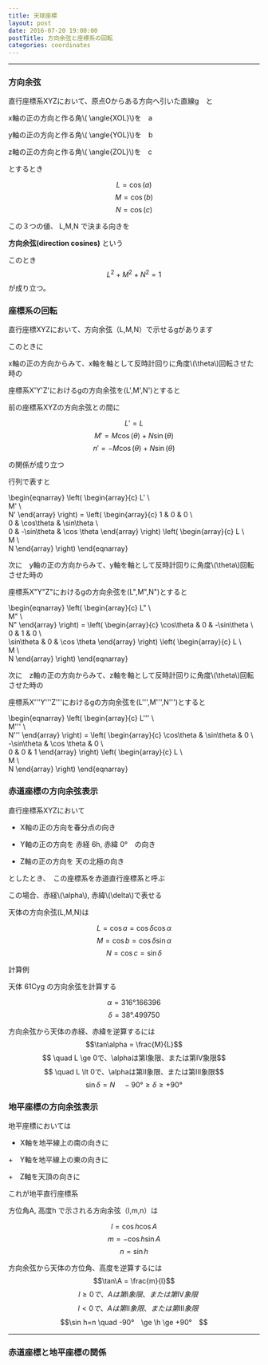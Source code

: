 ```yaml
---
title: 天球座標
layout: post
date: 2016-07-20 19:00:00
postTitle: 方向余弦と座標系の回転
categories: coordinates
---
```


-------

### 方向余弦

<div id="canvas1"></div>

直行座標系XYZにおいて、原点Oからある方向へ引いた直線g　と

x軸の正の方向と作る角\\( \angle{XOL}\\)を　a

y軸の正の方向と作る角\\( \angle{YOL}\\)を　b

z軸の正の方向と作る角\\( \angle{ZOL}\\)を　c 

とするとき

$$L= \cos(a) $$
$$M= \cos(b)$$
$$N= \cos(c)$$

この３つの値、 L,M,N で決まる向きを

__方向余弦(direction cosines)__ という

このとき
$$L^2+M^2+N^2 = 1$$
が成り立つ。

### 座標系の回転

直行座標XYZにおいて、方向余弦（L,M,N）で示せるgがあります

このときに　

x軸の正の方向からみて、x軸を軸として反時計回りに角度\\(\theta\\)回転させた時の

座標系X'Y'Z'におけるgの方向余弦を(L',M',N')とすると

前の座標系XYZの方向余弦との間に

$$L'=L$$
$$M'=M\cos(\theta) + N\sin(\theta)$$
$$n'=-M\cos(\theta) + N\sin(\theta)$$

の関係が成り立つ

行列で表すと

\begin{eqnarray}
   \left(
     \begin{array}{c}
       L' \\\
       M' \\\
       N'
     \end{array}
   \right)
 = \left(
     \begin{array}{c}
       1 & 0 & 0 \\\
       0 & \cos\theta & \sin\theta \\\
       0 & -\sin\theta & \cos \theta
     \end{array}
   \right)
   \left(
     \begin{array}{c}
       L \\\
       M \\\
       N
     \end{array}
   \right)
\end{eqnarray}

次に　y軸の正の方向からみて、y軸を軸として反時計回りに角度\\(\theta\\)回転させた時の

座標系X"Y"Z"におけるgの方向余弦を(L",M",N")とすると

\begin{eqnarray}
   \left(
     \begin{array}{c}
       L" \\\
       M" \\\
       N"
     \end{array}
   \right)
 = \left(
     \begin{array}{c} 
       \cos\theta & 0 & -\sin\theta \\\
       0 & 1 & 0 \\\
       \sin\theta & 0 & \cos \theta
     \end{array}
   \right)
   \left(
     \begin{array}{c}
       L \\\
       M \\\
       N
     \end{array}
   \right)
\end{eqnarray}

次に　z軸の正の方向からみて、z軸を軸として反時計回りに角度\\(\theta\\)回転させた時の

座標系X'''Y'''Z'''におけるgの方向余弦を(L''',M''',N''')とすると

\begin{eqnarray}
   \left(
     \begin{array}{c}
       L''' \\\
       M''' \\\
       N'''
     \end{array}
   \right)
 = \left(
     \begin{array}{c} 
       \cos\theta &  \sin\theta & 0 \\\
       -\sin\theta &  \cos \theta & 0 \\\
       0 & 0 & 1 
     \end{array}
   \right)
   \left(
     \begin{array}{c}
       L \\\
       M \\\
       N
     \end{array}
   \right)
\end{eqnarray}

### 赤道座標の方向余弦表示

<div id="canvas2"></div>

直行座標系XYZにおいて

+ X軸の正の方向を春分点の向き

+ Y軸の正の方向を 赤経 6h, 赤緯 0°　の向き

+ Z軸の正の方向を 天の北極の向き

としたとき、　この座標系を赤道直行座標系と呼ぶ

この場合、赤経\\(\alpha\\), 赤緯\\(\delta\\)で表せる

天体の方向余弦(L,M,N)は

$$L=\cos{a}=\cos \delta \cos \alpha$$
$$M=\cos{b}=\cos \delta \sin \alpha$$
$$N=\cos{c}=\sin \delta $$

<label class="label label-info">計算例</label>

天体 61Cyg の方向余弦を計算する

$$\alpha=316°.166396$$
$$\delta=38°.499750$$

<div id="L"></div>
<div id="M"></div>
<div id="N"></div>

方向余弦から天体の赤経、赤緯を逆算するには
$$\tan\alpha = \frac{M}{L}$$
$$ \quad L \ge 0で、\alphaは第Ⅰ象限、または第Ⅳ象限$$
$$ \quad L \lt 0で、\alphaは第Ⅱ象限、または第Ⅲ象限$$
$$\sin \delta=N \quad -90°　\ge \delta \ge +90°　$$

### 地平座標の方向余弦表示

<div id="canvas3"></div>

地平座標においては

+ X軸を地平線上の南の向きに

+　Y軸を地平線上の東の向きに

+　Z軸を天頂の向きに

これが地平直行座標系

方位角A, 高度h で示される方向余弦（l,m,n）は

$$l = \cos h \cos A$$
$$m = -\cos h \sin A$$
$$n = \sin h$$

方向余弦から天体の方位角、高度を逆算するには
$$\tan\A = \frac{m}{l}$$
$$ \quad l \ge 0で、Aは第Ⅰ象限、または第Ⅳ象限$$
$$ \quad l \lt 0で、Aは第Ⅱ象限、または第Ⅲ象限$$
$$\sin h=n \quad -90°　\ge \h \ge +90°　$$

-----

### 赤道座標と地平座標の関係

<div id="canvas4"></div>





<script src="//code.jquery.com/jquery-1.11.3.js"></script>
<script src="{{site.url}}/js/three.js"></script>
<script src="{{site.url}}/js/celestial-calc.js"></script>
<script src="https://dl.dropboxusercontent.com/u/3587259/Code/Threejs/OrbitControls.js"></script>
<script type="text/javascript" src="http://cdn.mathjax.org/mathjax/latest/MathJax.js?config=TeX-AMS-MML_SVG"></script>
<script src="https://cdn.rawgit.com/google/code-prettify/master/loader/run_prettify.js?skin=sons-of-obsidian"></script>
<script type="text/javascript">
var $window = $(window)
  // make code pretty
  $('pre').addClass('prettyprint');
  $('pre').css({"background":"#111",
                 "font-size":"1.05em",
                    "border":"0px"}
                );
  $('code').css({"font-size":"1.05em","color":"#f00"});
  $('canvas').css({"background":"#fff"});

var height = 500,
    width  = 700;
var pi2 = Math.PI * 2;
var pi = Math.PI;
var aDegree = Math.PI / 180;
var decStep = Math.PI / 18;

function Point(x,y,z){
  this.x = x;
  this.y = y;
  this.z = z;
};
  // variables
  var sphereRadius = 200,
      earthRadius = 4;

  // カメラを追加
  var camera = new THREE.OrthographicCamera(  width / - 2, width / 2, height / 2, height / - 2, 1, 10000 );
  camera.position.y = -1000;

  // ライト追加
  var ambLight = new THREE.AmbientLight(0xffff00, 1.0);


  // Celestial Sphere
  var sphereGeo = new THREE.SphereGeometry( sphereRadius, 32, 32 );
  var sphereMat = new THREE.MeshLambertMaterial( {
    color: 0xffff00,
    transparent: true,
    opacity: 0.3
  } );

  // Earth(Origin)
  earthGeo = new THREE.SphereGeometry( earthRadius, 32, 32 );
  earthMat = new THREE.MeshLambertMaterial( {
    color: 0x00ff00,
    transparent: false,
    opacity: 0.8
  } );

  // point material
  var pointMaterial = new THREE.MeshLambertMaterial( {
    color: 0xffffff
  } );

  // xyz座標
  var xyz = [];
  xyz.push(new Point(sphereRadius,0,0));
  xyz.push(new Point(0,sphereRadius,0));
  xyz.push(new Point(0,0,sphereRadius));

// 
var proc1 = function(){


  // シーン追加
  var scene = new THREE.Scene();
  // ライド追加
  scene.add(ambLight);

  // renderer 追加
  var renderer = new THREE.WebGLRenderer();
  renderer.setSize( width, height );
  document.getElementById("canvas1").appendChild( renderer.domElement );

  // control追加
  controls = new THREE.OrbitControls(camera, renderer.domElement);
  
  // オブジェクト追加
  var group = new THREE.Group();
  
  // celestial sphere
  var sphere = new THREE.Mesh( sphereGeo, sphereMat );
  group.add( sphere );

  // Earth(Origin)
  var earth = new THREE.Mesh( earthGeo, earthMat );
  group.add( earth );


  
  var points = [];
  for (var i = 0; i < 3; i++) {

    points[i] = new THREE.SphereGeometry( 4, 32, 32 );
    var x = xyz[i].x;
    var y = xyz[i].y;
    var z = xyz[i].z;
 
    var pointMesh = new THREE.Mesh( points[i], pointMaterial );
    pointMesh.position.set(x, y, z) ; 
    group.add(pointMesh);

  };


  // 天体点
  var gamma = new THREE.SphereGeometry( 4, 32, 32 );
  var pointMesh = new THREE.Mesh( gamma, pointMaterial );

  var alpha = aDegree * 30;
  var delta = aDegree * 45;

  var x = sphereRadius;
  var y = 0;
  var z = 0;

  // z軸の周りを反時計回りで回す
  var x1 = x*Math.cos(delta) + y*Math.sin(delta);
  var y1 = x*Math.sin(delta) + y*Math.cos(delta);  
  var z1 = 0;

  // y軸の周りを反時計回りで回す
  var x2 = x1*Math.cos(alpha) + z1*Math.sin(alpha);
  var y2 = y1;  
  var z2 = x1*Math.sin(alpha) + z1*Math.cos(alpha);

  pointMesh.position.set(x2, y2, z2);
  
  group.add(pointMesh);


  // ********* 天の赤道 ***********
  material = new THREE.MeshLambertMaterial( {
    color: 0xffffff
  } );

  var horison = new THREE.Geometry();
    
  var theta = 0;
  var r = sphereRadius * Math.cos(theta);
  var y = sphereRadius * Math.sin(theta); 

  for (var j=0; j<=pi2; j+=aDegree){
      var x = r*Math.cos(j);
      var z = r*Math.sin(j);

      horison.vertices.push(
        new THREE.Vector3( x, y, z )
      );
  };
  var horisonLine = new THREE.Line( horison, material );
  group.add( horisonLine );

  // ********* 天体線 ***********
  material = new THREE.MeshLambertMaterial( {
    color: 0xffffff
  } );

  var body = new THREE.Geometry();
    
  var alpha = aDegree * 30;
  var x = sphereRadius;
  var y = 0;
  var z = 0;


  for (var delta=0; delta<=pi2/4; delta+=aDegree){
      // z軸の周りを反時計回りで回す
      var x1 = x*Math.cos(delta) + y*Math.sin(delta);
      var y1 = x*Math.sin(delta) + y*Math.cos(delta);  
      var z1 = 0;

      // y軸の周りを反時計回りで回す
      var x3 = x1*Math.cos(alpha) + z1*Math.sin(alpha);
      var y3 = y1;  
      var z3 = x1*Math.sin(alpha) + z1*Math.cos(alpha);

      body.vertices.push(
        new THREE.Vector3( x3, y3, z3 )
      );
  };
  var bodyLine = new THREE.Line( body, material );
  group.add( bodyLine );

  // ******** 春分点線 *******
  var equinox = new THREE.Geometry();
    
  var theta = 0;

  var r = sphereRadius;
  var alpha = aDegree * 0;

  for (var delta=aDegree*0; delta<aDegree*360; delta+=aDegree){
      var y = sphereRadius * Math.cos(delta) * Math.cos(alpha);
      var z = sphereRadius * Math.cos(delta) * Math.sin(alpha);;
      var x = sphereRadius * Math.sin(delta);
      equinox.vertices.push(
        new THREE.Vector3( x, y, z )
      );
  };

  var color = 0xffffff;
  material = new THREE.MeshLambertMaterial( {
      color: color
  } );
  var line = new THREE.Line( equinox, material );
  line.rotation.y = -aDegree * 45;
  group.add( line );

  // XYZ線
  var lines = [];
  material = new THREE.MeshLambertMaterial( {
      color: 0xffffff
  } );

  for (var i = 0; i < 3; i++) {
    
    lines[i] = new THREE.Geometry();
    var x = 1.3*xyz[i].x;
    var y = 1.3*xyz[i].y;
    var z = 1.3*xyz[i].z;
    lines[i].vertices.push(new THREE.Vector3( 0, 0, 0 ));
    lines[i].vertices.push(new THREE.Vector3( x, y, z ));
    var line = new THREE.Line( lines[i], material );
    group.add( line );

  };
 
  // g線
  var gLine = new THREE.Geometry();
    var x = 1.5*x2;
    var y = 1.5*y2;
    var z = 1.5*z2;
    gLine.vertices.push(new THREE.Vector3( 0, 0, 0 ));
    gLine.vertices.push(new THREE.Vector3( x, y, z ));
    var line = new THREE.Line( gLine, material );
  group.add( line );


  // 文字
  var loader = new THREE.FontLoader();
  var font;
  loader.load( '{{site.url}}/fonts/helvetiker_regular.typeface.json',   
    function ( response ) {
      font = response;
      
      material = new THREE.MeshPhongMaterial( { color: 0xffffff } );
      // direction
      for (var i = 0; i < 3; i++) {
        
        var text = (i==0)?"Y":(i==1)?"Z":"X";
        var textGeo = new THREE.TextGeometry( text, {
          font: font,
          size: 15,
          height: 5
        });    
        var textMesh1 = new THREE.Mesh( textGeo, material );

        textMesh1.position.x = 1.1*xyz[i].x; 
        textMesh1.position.y = 1.1*xyz[i].y;
        textMesh1.position.z = 1.1*xyz[i].z;
 
        //textMesh1.rotation.y = (i-1) * pi2 / 4 ;
        group.add(textMesh1);
      };

     
     //原点
     var text = "O";
     var textGeo = new THREE.TextGeometry( text, {
          font: font,
          size: 15,
          height: 5
      }); 
      var textMesh4 = new THREE.Mesh( textGeo, material );   

      textMesh4.position.set(0,0,0); 
 
      textMesh4.rotation.y =  pi2/3 - pi2/4;
      group.add(textMesh4);

    
     //天体
     var text = "R(L,M,N)";
     var textGeo = new THREE.TextGeometry( text, {
          font: font,
          size: 15,
          height: 5
      }); 
      var textMesh5 = new THREE.Mesh( textGeo, material );   

      textMesh5.position.set(x2+15,y2+15,z2); 
 
      textMesh5.rotation.y =  aDegree*35;
      group.add(textMesh5);

     //g線
     var text = "g";
     var textGeo = new THREE.TextGeometry( text, {
          font: font,
          size: 15,
          height: 5
      }); 
      var textMesh5 = new THREE.Mesh( textGeo, material );   

      textMesh5.position.set(1.5*x2+15,1.5*y2+15,1.5*z2); 
 
      textMesh5.rotation.y =  aDegree*35;
      group.add(textMesh5);
        
  });

  group.rotation.x = aDegree*110;
  group.rotation.y = -aDegree*45;
  
/*
*/  
  scene.add( group );
  
  function render() {
    requestAnimationFrame( render );

    renderer.render( scene, camera );

    controls.update();
  }

  render();
} 

proc1();


// 方向余弦の計算
var alpha=316.166396;
var delta=38.499750;

var LMN = getDirCosines(alpha, delta);

$("#L").html("L=" + LMN.L);
$("#M").html("M=" + LMN.M);
$("#N").html("N=" + LMN.N);





</script>